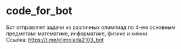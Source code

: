 # code_for_bot
Бот отправляет задачи из различных олимпиад по 4-ем основным предметам: математике, информатике, физике и химии  
Ссылка: https://t.me/olimpiada2103_bot
